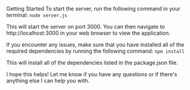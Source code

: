 Getting Started
To start the server, run the following command in your terminal:
`node server.js`

This will start the server on port 3000. You can then navigate to http://localhost:3000 in your web browser to view the application.

If you encounter any issues, make sure that you have installed all of the required dependencies by running the following command:
`npm install`

This will install all of the dependencies listed in the package.json file.

I hope this helps! Let me know if you have any questions or if there's anything else I can help you with.
